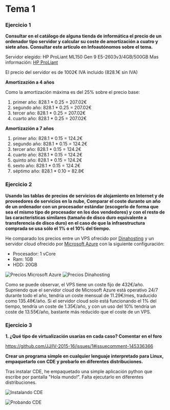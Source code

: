 # Tema 1

### Ejercicio 1

**Consultar en el catálogo de alguna tienda de informática el precio de un ordenador tipo servidor y calcular su coste de amortización a cuatro y siete años. Consultar este artículo en Infoautónomos sobre el tema.**

Servidor elegido: HP ProLiant ML150 Gen 9 E5-2603v3/4GB/500GB
Mas información: [HP ProLiant](http://www.pccomponentes.com/hp_proliant_ml150_gen_9_e5_2603v3_4gb_500gb.html)

El precio del servidor es de 1002€ IVA incluido (828.1€ sin IVA)

**Amortizazión a 4 años**

Como la amortización máxima es del 25% sobre el precio base:

1. primer año: 828.1 * 0.25 = 207.02€
2. segundo año: 828.1 * 0.25 = 207.02€
3. tercer año: 828.1 * 0.25 = 207.02€
4. cuarto año: 828.1 * 0.25 = 207.02€

**Amortizazión a 7 años**

1. primer año: 828.1 * 0.15 = 124.2€
2. segundo año: 828.1 * 0.15 = 124.2€
3. tercer año: 828.1 * 0.15 = 124.2€
4. cuarto año: 828.1 * 0.15 = 124.2€
5. quinto año: 828.1 * 0.15 = 124.2€
6. sexto año: 828.1 * 0.15 = 124.2€
7. séptimo año: 828.1 * 0.10 = 82.8€

### Ejercicio 2

**Usando las tablas de precios de servicios de alojamiento en Internet y de proveedores de servicios en la nube, Comparar el coste durante un año de un ordenador con un procesador estándar (escogerlo de forma que sea el mismo tipo de procesador en los dos vendedores) y con el resto de las características similares (tamaño de disco duro equivalente a transferencia de disco duro) en el caso de que la infraestructura comprada se usa sólo el 1% o el 10% del tiempo.**


He comparado los precios entre un VPS ofrecido por [Dinahosting](https://dinahosting.com/) y un servidor cloud ofrecido por [Microsoft Azure](https://azure.microsoft.com) con la siguiente configuración:

- Procesador: 1 vCore
- Ram: 1GB
- HDD: 20GB

![Precios Microsoft Azure](https://www.dropbox.com/s/f6es75dr85avwrm/servidor%20cloud%20azure.png?dl=1)
![Precios Dinahosting](https://www.dropbox.com/s/dagghelxfb549no/VPS%20dinahosting.png?dl=1)

Como se puede observar, el VPS tiene un coste fijo de 432€/año. Supniendo que el servidor cloud de Microsoft Azure está operativo 24/7 durante todo el año, tendría un coste mensual de 11.29€/mes, traducido como 135.48€/año. Si el servidor cloud solo está funcionando el 1% del tiempo, tendría un coste de 1.35€/año, y con un uso del 10% tendría un coste de 13.55€/año, bastante más reducido que el coste de un VPS.


### Ejercicio 3

**1. ¿Qué tipo de virtualización usarías en cada caso? Comentar en el foro**

https://github.com/JJ/IV-2015-16/issues/1#issuecomment-145336366


**Crear un programa simple en cualquier lenguaje interpretado para Linux, empaquetarlo con CDE y probarlo en diferentes distribuciones.**

Tras instalar CDE, he empaquetado una simple aplicación python que escribe por pantalla "Hola mundo!". Falta ejecutarlo en diferentes distribuciones.

![Instalando CDE](https://www.dropbox.com/s/i40a178ud7aixuj/instalando-cde.png?dl=1)

![Probando CDE](https://www.dropbox.com/s/vt9ndcse9wcf86g/probando-cde.png?dl=1)




















